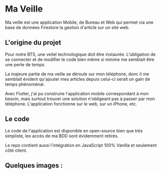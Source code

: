 # Ma Veille

Ma veille est une application Mobile, de Bureau et Web qui permet via une base de données Firestore la gestion d'article sur un site web.

## L'origine du projet

Pour notre BTS, une veilel technologique doit être instaurée. L'obligation de se connecter et de modifier le code bien même si minime me semblait être une perte de temps.

La majeure partie de ma veille se déroule sur mon téléphone, donc il me semblait évident qu'ajouter mes articles depuis celui-ci serait un gain de temps phénoménal.

Avec Flutter, j'ai pu construire l'application mobile correspondant à mon besoin, mais surtout trouver une solution n'obligeant pas à passer par mon téléphone. L'application fonctionne sur le web, sur un iPhone, etc.

## Le code

Le code de l'application est disponible en open-source bien que très simpliste, les accès de ma BDD sont évidemment retirés.

Le repo contient aussi l'intégration en JavaScript 100% Vanilla et seulement côté client.



## Quelques images :


